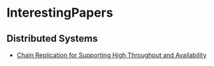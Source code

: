 # InterestingPapers

## Distributed Systems
* [Chain Replication for Supporting High Throughput and Availability](OSDI04.pdf)
